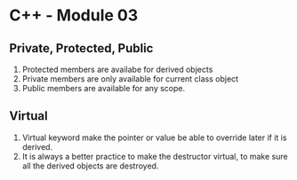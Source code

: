 # C++ - Module 03

## Private, Protected, Public
1. Protected members are availabe for derived objects
2. Private members are only available for current class object
3. Public members are available for any scope.

## Virtual
1. Virtual keyword make the pointer or value be able to override later if it is derived.
2. It is always a better practice to make the destructor virtual, to make sure all the derived objects are destroyed.